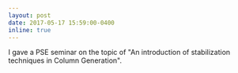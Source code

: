```yaml
---
layout: post
date: 2017-05-17 15:59:00-0400
inline: true
---
```


I gave a PSE seminar on the topic of "An introduction of stabilization techniques in Column Generation".
